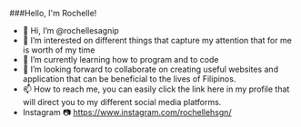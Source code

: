 ###Hello, I'm Rochelle!


- 👋 Hi, I’m @rochellesagnip
- 👀 I’m interested on different things that capture my attention that for me is worth of my time 
- 🌱 I’m currently learning how to program and to code  
- 💞️ I’m looking forward to collaborate on creating useful websites and application that can be beneficial to the lives of Filipinos. 
- 📫 How to reach me, you can easily click the link here in my profile that will direct you to my different social media platforms.
- Instagram 📷 https://www.instagram.com/rochellehsgn/
  

<!---
rochellesagnip/rochellesagnip is a ✨ special ✨ repository because its `README.md` (this file) appears on your GitHub profile.
You can click the Preview link to take a look at your changes.
--->
